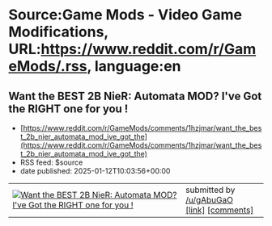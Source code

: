 # Source:Game Mods - Video Game Modifications, URL:https://www.reddit.com/r/GameMods/.rss, language:en

## Want the BEST 2B NieR: Automata MOD? I've Got the RIGHT one for you !
 - [https://www.reddit.com/r/GameMods/comments/1hzjmar/want_the_best_2b_nier_automata_mod_ive_got_the](https://www.reddit.com/r/GameMods/comments/1hzjmar/want_the_best_2b_nier_automata_mod_ive_got_the)
 - RSS feed: $source
 - date published: 2025-01-12T10:03:56+00:00

<table> <tr><td> <a href="https://www.reddit.com/r/GameMods/comments/1hzjmar/want_the_best_2b_nier_automata_mod_ive_got_the/"> <img src="https://external-preview.redd.it/DZwQ9FaWOCtaT4RGwkNByChCyF6VoKt6hSd3DbvhAUo.jpg?width=320&amp;crop=smart&amp;auto=webp&amp;s=7941e14053e0f3b8ce582f2a1da50fa9e96e08fc" alt="Want the BEST 2B NieR: Automata MOD? I've Got the RIGHT one for you !" title="Want the BEST 2B NieR: Automata MOD? I've Got the RIGHT one for you !" /> </a> </td><td> &#32; submitted by &#32; <a href="https://www.reddit.com/user/gAbuGaO"> /u/gAbuGaO </a> <br/> <span><a href="https://youtu.be/6_0-P59dk-U">[link]</a></span> &#32; <span><a href="https://www.reddit.com/r/GameMods/comments/1hzjmar/want_the_best_2b_nier_automata_mod_ive_got_the/">[comments]</a></span> </td></tr></table>

